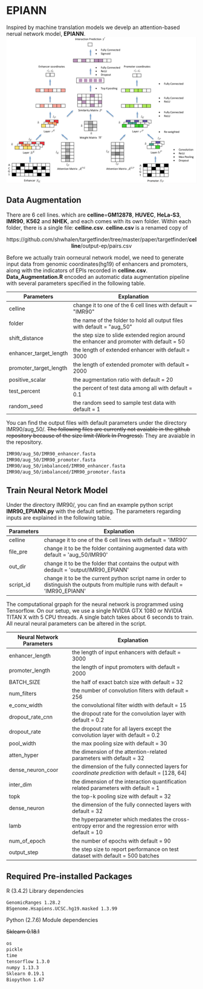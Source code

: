 # EPIANN

Inspired by machine translation models we develp an attention-based nerual network model, **EPIANN**.
![Schematic overview of EPIANN](/EPIANN.png?raw=true)


## Data Augmentation
There are 6 cell lines. which are **celline**=**GM12878**, **HUVEC**, **HeLa-S3**, **IMR90**, **K562** and **NHEK**, and each comes with its own folder. Within each folder, there is a single file: **celline.csv**. **celline.csv** is a renamed copy of 
<p align="center">
https://<i></i>github.com/shwhalen/targetfinder/tree/master/paper/targetfinder/<b>celline</b>/output-ep/pairs.csv
</p>

Before we actually train oorneural network model, we need to generate input data from genomic coordinates(hg19) of enhancers and promoters, along with the indicators of EPIs recorded in **celline.csv**. **Data_Augmentation.R** encoded an automatic data augmentation pipeline with several parameters specified in the following table.

Parameters| Explanation
--- | ---
celline| change it to one of the 6 cell lines with default = "IMR90"
folder | the name of the folder to hold all output files with default = "aug_50"
shift_distance  | the step size to slide extended region around the enhancer and promoter with default = 50
enhancer_target_length| the length of extended enhancer with default = 3000
promoter_target_length| the length of extended promoter with default = 2000 
positive_scalar| the augmentation ratio with default = 20
test_percent| the percent of test data among all with default = 0.1
random_seed| the random seed to sample test data with default = 1

You can find the output files with default parameters under the directory IMR90/aug_50/. ~~The following files are currently not avaiable in the github repository because of the size limit (Work In Progress).~~ They are avaiable in the repository.

```
IMR90/aug_50/IMR90_enhancer.fasta
IMR90/aug_50/IMR90_promoter.fasta
IMR90/aug_50/imbalanced/IMR90_enhancer.fasta
IMR90/aug_50/imbalanced/IMR90_promoter.fasta
```


## Train Neural Netork Model
Under the directory IMR90/, you can find an example python script **IMR90_EPIANN.py** with the default setting. The parameters regarding inputs are explained in the following table.

Parameters| Explanation
--- | ---
celline|chanage it to one of the 6 cell lines with default = 'IMR90'
file_pre|change it to be the folder containing augmented data with default = 'aug_50/IMR90'
out_dir|change it to be the folder that contains the output with dedault = 'output/IMR90_EPIANN'
script_id|change it to be the current python script name in order to distinguish the outputs from multiple runs with default = 'IMR90_EPIANN'

The computational grpaph for the neural network is programmed using Tensorflow. On our setup, we use a single NVIDIA GTX 1080 or NVIDIA TITAN X with 5 CPU threads. A single batch takes about 6 seconds to train. All neural neural parameters can be altered in the script.

Neural Network Parameters| Explanation
--- | ---
enhancer_length| the length of input enhancers with default = 3000
promoter_length | the length of input promoters with default = 2000
BATCH_SIZE | the half of exact batch size with default = 32
num_filters| the number of convolution filters with default = 256
e_conv_width| the convolutional filter width with default = 15
dropout_rate_cnn| the dropout rate for the convolution layer with default = 0.2
dropout_rate| the dropout rate for all layers except the convolution layer with default = 0.2
pool_width| the max pooling size with default = 30
atten_hyper| the dimension of the attention-related parameters with default = 32
dense_neuron_coor| the dimension of the fully connected layers for *coordinate prediction* with default = [128, 64]
inter_dim| the dimension of the interaction quantification related parameters with default = 1
topk| the top-k pooling size with default = 32
dense_neuron| the dimension of the fully connected layers with default = 32
lamb| the hyperparameter which mediates the cross-entropy error and the regression error with default = 10
num_of_epoch| the number of epochs with default = 90
output_step| the step size to report performance on test dataset with default = 500 batches


## Required Pre-installed Packages
R (3.4.2) Library dependencies

```
GenomicRanges 1.28.2
BSgenome.Hsapiens.UCSC.hg19.masked 1.3.99
```

Python (2.7.6) Module dependencies

~~Sklearn 0.18.1~~
```
os
pickle
time
tensorflow 1.3.0
numpy 1.13.3
Sklearn 0.19.1
Biopython 1.67
```
